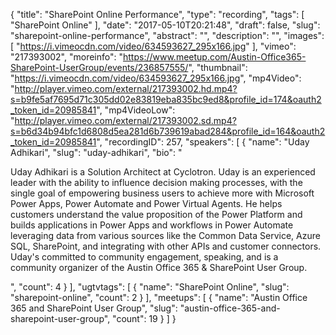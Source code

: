 {
  "title": "SharePoint Online Performance",
  "type": "recording",
  "tags": [
    "SharePoint Online"
  ],
  "date": "2017-05-10T20:21:48",
  "draft": false,
  "slug": "sharepoint-online-performance",
  "abstract": "",
  "description": "",
  "images": [
    "https://i.vimeocdn.com/video/634593627_295x166.jpg"
  ],
  "vimeo": "217393002",
  "moreinfo": "https://www.meetup.com/Austin-Office365-SharePoint-UserGroup/events/236857555/",
  "thumbnail": "https://i.vimeocdn.com/video/634593627_295x166.jpg",
  "mp4Video": "http://player.vimeo.com/external/217393002.hd.mp4?s=b9fe5af7695d71c305dd02e83819eba835bc9ed8&profile_id=174&oauth2_token_id=20985841",
  "mp4VideoLow": "http://player.vimeo.com/external/217393002.sd.mp4?s=b6d34b94bfc1d6808d5ea281d6b739619abad284&profile_id=164&oauth2_token_id=20985841",
  "recordingID": 257,
  "speakers": [
    {
      "name": "Uday Adhikari",
      "slug": "uday-adhikari",
      "bio": "<p>Uday Adhikari is a Solution Architect at Cyclotron. Uday is an experienced leader with the ability to influence decision making processes, with the single goal of empowering business users to achieve more with Microsoft Power Apps, Power Automate and Power Virtual Agents. He helps customers understand the value proposition of the Power Platform and builds applications in Power Apps and workflows in Power Automate leveraging data from various sources like the Common Data Service, Azure SQL, SharePoint, and integrating with other APIs and customer connectors. Uday's committed to community engagement, speaking, and is a community organizer of the Austin Office 365 & SharePoint User Group.</p>",
      "count": 4
    }
  ],
  "ugtvtags": [
    {
      "name": "SharePoint Online",
      "slug": "sharepoint-online",
      "count": 2
    }
  ],
  "meetups": [
    {
      "name": "Austin Office 365 and SharePoint User Group",
      "slug": "austin-office-365-and-sharepoint-user-group",
      "count": 19
    }
  ]
}
